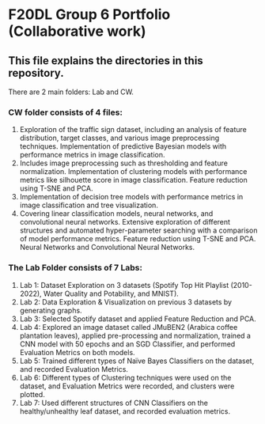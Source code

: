 # F20DL Group 6 Portfolio (Collaborative work)

## This file explains the directories in this repository.

There are 2 main folders: Lab and CW.

### CW folder consists of 4 files:

1. Exploration of the traffic sign dataset, including an analysis of feature distribution, target classes, and various image preprocessing techniques. Implementation of predictive Bayesian models with performance metrics in image classification.
2. Includes image preprocessing such as thresholding and feature normalization. Implementation of clustering models with performance metrics like silhouette score in image classification. Feature reduction using T-SNE and PCA.
3. Implementation of decision tree models with performance metrics in image classification and tree visualization.
4. Covering linear classification models, neural networks, and convolutional neural networks. Extensive exploration of different structures and automated hyper-parameter searching with a comparison of model performance metrics. Feature reduction using T-SNE and PCA. Neural Networks and Convolutional Neural Networks.

### The Lab Folder consists of 7 Labs:

1. Lab 1: Dataset Exploration on 3 datasets (Spotify Top Hit Playlist (2010-2022), Water Quality and Potability, and MNIST).
2. Lab 2: Data Exploration & Visualization on previous 3 datasets by generating graphs.
3. Lab 3: Selected Spotify dataset and applied Feature Reduction and PCA.
4. Lab 4: Explored an image dataset called JMuBEN2 (Arabica coffee plantation leaves), applied pre-processing and normalization, trained a CNN model with 50 epochs and an SGD Classifier, and performed Evaluation Metrics on both models.
5. Lab 5: Trained different types of Naïve Bayes Classifiers on the dataset, and recorded Evaluation Metrics.
6. Lab 6: Different types of Clustering techniques were used on the dataset, and Evaluation Metrics were recorded, and clusters were plotted.
7. Lab 7: Used different structures of CNN Classifiers on the healthy/unhealthy leaf dataset, and recorded evaluation metrics.

